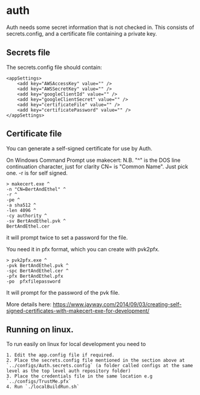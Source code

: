auth
===

Auth needs some secret information that is not checked in.  This consists of secrets.config, and a certificate file containing a private key.

Secrets file
---
The secrets.config file should contain:
```
<appSettings>
    <add key="AWSAccessKey" value="" />
    <add key="AWSSecretKey" value="" />
    <add key="googleClientId" value="" />
    <add key="googleClientSecret" value="" />
    <add key="certificateFile" value="" />
    <add key="certificatePassword" value="" />
</appSettings>
```


Certificate file
---
You can generate a self-signed certificate for use by Auth.

On Windows Command Prompt use makecert:
N.B.
 "^" is the DOS line continuation character, just for clarity
 CN= is "Common Name".  Just pick one.
 -r is for self signed.
```
> makecert.exe ^
-n "CN=BertAndEthel" ^
-r ^
-pe ^
-a sha512 ^
-len 4096 ^
-cy authority ^
-sv BertAndEthel.pvk ^
BertAndEthel.cer
```
it will prompt twice to set a password for the file.


You need it in pfx format, which you can create with pvk2pfx.
```
> pvk2pfx.exe ^
-pvk BertAndEthel.pvk ^
-spc BertAndEthel.cer ^
-pfx BertAndEthel.pfx
-po  pfxfilepassword
```

It will prompt for the password of the pvk file.


More details here:
https://www.jayway.com/2014/09/03/creating-self-signed-certificates-with-makecert-exe-for-development/

## Running on linux.
To run easily on linux for local development you need to

    1. Edit the app.config file if required.
    2. Place the secrets.config file mentioned in the section above at `../configs/Auth.secrets.config` (a folder called configs at the same level as the top level auth repository folder)
    3. Place the credentials file in the same location e.g `../configs/TrustMe.pfx`
    4. Run `./localBuildRun.sh`
